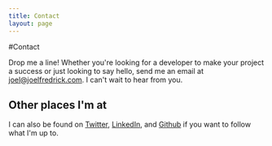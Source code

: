 ```yaml
---
title: Contact
layout: page
---
```


#Contact

Drop me a line! Whether you're looking for a developer to make your 
project a success or just looking to say hello, send me an email at
<a href="&#x6D;&#97;&#105;&#x6C;&#116;&#x6F;:&#106;&#111;&#x65;&#108;&#64;&#x6A;&#x6F;&#x65;&#108;&#102;r&#101;&#x64;&#x72;&#x69;&#x63;&#x6B;&#46;&#99;&#111;&#109;">&#106;&#111;&#x65;&#108;&#64;&#x6A;&#x6F;&#x65;&#108;&#102;r&#101;&#x64;&#x72;&#x69;&#x63;&#x6B;&#46;&#99;&#111;&#109;</a>. 
I can't wait to hear from you.


<h2 class=delta>Other places I'm at</h2>

I can also be found on [Twitter](http://twitter.com/JFelsinger), [LinkedIn](http://www.linkedin.com/in/jfelsinger), and [Github](http://github.com/jfelsinger) if you want to follow what I'm up to.
